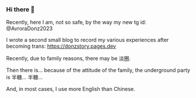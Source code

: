 ### Hi there 👋

Recently, here I am, not so safe, by the way my new tg id: @AvroraDonz2023

I wrote a second small blog to record my various experiences after becoming trans: https://donzstory.pages.dev

Recently, due to family reasons, there may be 淡圈.

Then there is... because of the attitude of the family, the underground party is 半糖... 半糖...

And, in most cases, I use more English than Chinese.
